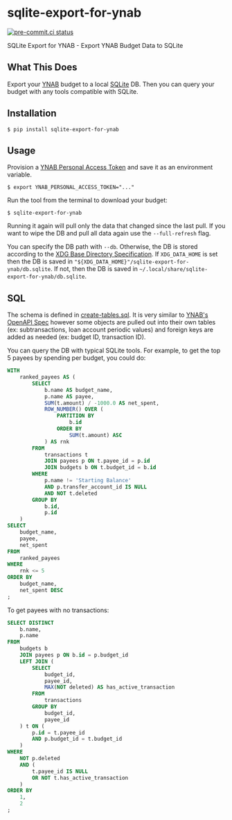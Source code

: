 # sqlite-export-for-ynab

[![pre-commit.ci status](https://results.pre-commit.ci/badge/github/mxr/sqlite-export-for-ynab/main.svg)](https://results.pre-commit.ci/latest/github/mxr/sqlite-export-for-ynab/main)

SQLite Export for YNAB - Export YNAB Budget Data to SQLite

## What This Does

Export your [YNAB](https://ynab.com/) budget to a local [SQLite](https://www.sqlite.org/) DB. Then you can query your budget with any tools compatible with SQLite.

## Installation

```console
$ pip install sqlite-export-for-ynab
```

## Usage

Provision a [YNAB Personal Access Token](https://api.ynab.com/#personal-access-tokens) and save it as an environment variable.

```console
$ export YNAB_PERSONAL_ACCESS_TOKEN="..."
```

Run the tool from the terminal to download your budget:

```console
$ sqlite-export-for-ynab
```

Running it again will pull only the data that changed since the last pull. If you want to wipe the DB and pull all data again use the `--full-refresh` flag.

You can specify the DB path with `--db`. Otherwise, the DB is stored according to the [XDG Base Directory Specification](https://specifications.freedesktop.org/basedir-spec/latest/index.html).
If `XDG_DATA_HOME` is set then the DB is saved in `"${XDG_DATA_HOME}"/sqlite-export-for-ynab/db.sqlite`.
If not, then the DB is saved in `~/.local/share/sqlite-export-for-ynab/db.sqlite`.

## SQL

The schema is defined in [create-tables.sql](sqlite_export_for_ynab/ddl/create-tables.sql). It is very similar to [YNAB's OpenAPI Spec](https://api.ynab.com/papi/open_api_spec.yaml) however some objects are pulled out into their own tables (ex: subtransactions, loan account periodic values) and foreign keys are added as needed (ex: budget ID, transaction ID).

You can query the DB with typical SQLite tools. For example, to get the top 5 payees by spending per budget, you could do:

```sql
WITH
    ranked_payees AS (
        SELECT
            b.name AS budget_name,
            p.name AS payee,
            SUM(t.amount) / -1000.0 AS net_spent,
            ROW_NUMBER() OVER (
                PARTITION BY
                    b.id
                ORDER BY
                    SUM(t.amount) ASC
            ) AS rnk
        FROM
            transactions t
            JOIN payees p ON t.payee_id = p.id
            JOIN budgets b ON t.budget_id = b.id
        WHERE
            p.name != 'Starting Balance'
            AND p.transfer_account_id IS NULL
            AND NOT t.deleted
        GROUP BY
            b.id,
            p.id
    )
SELECT
    budget_name,
    payee,
    net_spent
FROM
    ranked_payees
WHERE
    rnk <= 5
ORDER BY
    budget_name,
    net_spent DESC
;
```

To get payees with no transactions:

```sql
SELECT DISTINCT
    b.name,
    p.name
FROM
    budgets b
    JOIN payees p ON b.id = p.budget_id
    LEFT JOIN (
        SELECT
            budget_id,
            payee_id,
            MAX(NOT deleted) AS has_active_transaction
        FROM
            transactions
        GROUP BY
            budget_id,
            payee_id
    ) t ON (
        p.id = t.payee_id
        AND p.budget_id = t.budget_id
    )
WHERE
    NOT p.deleted
    AND (
        t.payee_id IS NULL
        OR NOT t.has_active_transaction
    )
ORDER BY
    1,
    2
;
```
